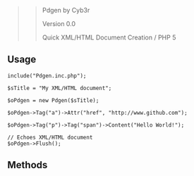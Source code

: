 >> Pdgen by Cyb3r
>>
>> Version 0.0
>>
>> Quick XML/HTML Document Creation / PHP 5

## Usage

    include("Pdgen.inc.php");
	
	$sTitle = "My XML/HTML document";
	
	$oPdgen = new Pdgen($sTitle);
	
	$oPdgen->Tag("a")->Attr("href", "http://www.github.com");
	
	$oPdgen->Tag("p")->Tag("span")->Content("Hello World!");
	
	// Echoes XML/HTML document
	$oPdgen->Flush();
	
## Methods